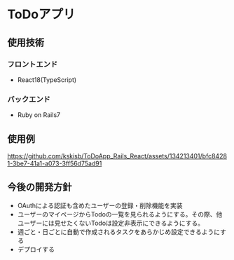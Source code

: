 # ToDoアプリ

## 使用技術

### フロントエンド
- React18(TypeScript)

### バックエンド
- Ruby on Rails7

## 使用例
https://github.com/kskisb/ToDoApp_Rails_React/assets/134213401/bfc84281-3be7-41a1-a073-3ff56d75ad91

## 今後の開発方針
- OAuthによる認証も含めたユーザーの登録・削除機能を実装
- ユーザーのマイページからTodoの一覧を見られるようにする。その際、他ユーザーには見せたくないTodoは設定非表示にできるようにする。
- 週ごと・日ごとに自動で作成されるタスクをあらかじめ設定できるようにする
- デプロイする
